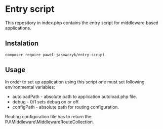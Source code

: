 # Entry script

This repository in index.php contains the entry script for middleware based applications.

## Instalation

    composer require pawel-jakowczyk/entry-script

## Usage

In order to set up application using this script one must set following environmental variables:
- autoloadPath - absolute path to application autoload.php file.
- debug - 0/1 sets debug on or off.
- configPath - absolute path for routing configuration.

Routing configuration file has to return the PJ\Middleware\MiddlewareRouteCollection.

